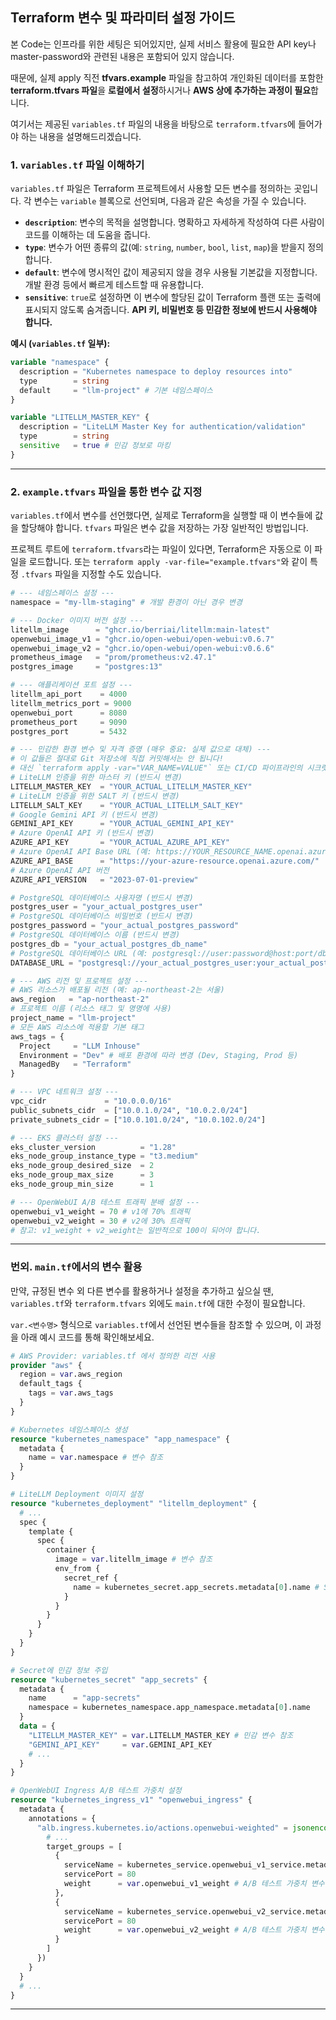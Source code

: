 ## Terraform 변수 및 파라미터 설정 가이드

본 Code는 인프라를 위한 세팅은 되어있지만, 실제 서비스 활용에 필요한 API key나 master-password와 관련된 내용은 포함되어 있지 않습니다.

때문에, 실제 apply 직전 **tfvars.example** 파일을 참고하여 개인화된 데이터를 포함한 **terraform.tfvars 파일**을 **로컬에서 설정**하시거나 **AWS 상에 추가하는 과정이 필요**합니다.   

여기서는 제공된 `variables.tf` 파일의 내용을 바탕으로 `terraform.tfvars`에 들어가야 하는 내용을 설명해드리겠습니다.

### 1. `variables.tf` 파일 이해하기

`variables.tf` 파일은 Terraform 프로젝트에서 사용할 모든 변수를 정의하는 곳입니다. 각 변수는 `variable` 블록으로 선언되며, 다음과 같은 속성을 가질 수 있습니다.

* **`description`**: 변수의 목적을 설명합니다. 명확하고 자세하게 작성하여 다른 사람이 코드를 이해하는 데 도움을 줍니다.
* **`type`**: 변수가 어떤 종류의 값(예: `string`, `number`, `bool`, `list`, `map`)을 받을지 정의합니다.
* **`default`**: 변수에 명시적인 값이 제공되지 않을 경우 사용될 기본값을 지정합니다. 개발 환경 등에서 빠르게 테스트할 때 유용합니다.
* **`sensitive`**: `true`로 설정하면 이 변수에 할당된 값이 Terraform 플랜 또는 출력에 표시되지 않도록 숨겨줍니다. **API 키, 비밀번호 등 민감한 정보에 반드시 사용해야 합니다.**

**예시 (`variables.tf` 일부):**

```terraform
variable "namespace" {
  description = "Kubernetes namespace to deploy resources into"
  type        = string
  default     = "llm-project" # 기본 네임스페이스
}

variable "LITELLM_MASTER_KEY" {
  description = "LiteLLM Master Key for authentication/validation"
  type        = string
  sensitive   = true # 민감 정보로 마킹
}
```

---

### 2. `example.tfvars` 파일을 통한 변수 값 지정

`variables.tf`에서 변수를 선언했다면, 실제로 Terraform을 실행할 때 이 변수들에 값을 할당해야 합니다. `tfvars` 파일은 변수 값을 저장하는 가장 일반적인 방법입니다.

프로젝트 루트에 `terraform.tfvars`라는 파일이 있다면, Terraform은 자동으로 이 파일을 로드합니다. 또는 `terraform apply -var-file="example.tfvars"`와 같이 특정 `.tfvars` 파일을 지정할 수도 있습니다.

```terraform
# --- 네임스페이스 설정 ---
namespace = "my-llm-staging" # 개발 환경이 아닌 경우 변경

# --- Docker 이미지 버전 설정 ---
litellm_image      = "ghcr.io/berriai/litellm:main-latest"
openwebui_image_v1 = "ghcr.io/open-webui/open-webui:v0.6.7"
openwebui_image_v2 = "ghcr.io/open-webui/open-webui:v0.6.6"
prometheus_image   = "prom/prometheus:v2.47.1"
postgres_image     = "postgres:13"

# --- 애플리케이션 포트 설정 ---
litellm_api_port    = 4000
litellm_metrics_port = 9000
openwebui_port      = 8080
prometheus_port     = 9090
postgres_port       = 5432

# --- 민감한 환경 변수 및 자격 증명 (매우 중요: 실제 값으로 대체) ---
# 이 값들은 절대로 Git 저장소에 직접 커밋해서는 안 됩니다!
# 대신 `terraform apply -var="VAR_NAME=VALUE"` 또는 CI/CD 파이프라인의 시크릿 관리 기능을 사용하세요.
# LiteLLM 인증을 위한 마스터 키 (반드시 변경)
LITELLM_MASTER_KEY  = "YOUR_ACTUAL_LITELLM_MASTER_KEY"
# LiteLLM 인증을 위한 SALT 키 (반드시 변경)
LITELLM_SALT_KEY    = "YOUR_ACTUAL_LITELLM_SALT_KEY"
# Google Gemini API 키 (반드시 변경)
GEMINI_API_KEY      = "YOUR_ACTUAL_GEMINI_API_KEY"
# Azure OpenAI API 키 (반드시 변경)
AZURE_API_KEY       = "YOUR_ACTUAL_AZURE_API_KEY"
# Azure OpenAI API Base URL (예: https://YOUR_RESOURCE_NAME.openai.azure.com/)
AZURE_API_BASE      = "https://your-azure-resource.openai.azure.com/"
# Azure OpenAI API 버전
AZURE_API_VERSION   = "2023-07-01-preview"

# PostgreSQL 데이터베이스 사용자명 (반드시 변경)
postgres_user = "your_actual_postgres_user"
# PostgreSQL 데이터베이스 비밀번호 (반드시 변경)
postgres_password = "your_actual_postgres_password"
# PostgreSQL 데이터베이스 이름 (반드시 변경)
postgres_db = "your_actual_postgres_db_name"
# PostgreSQL 데이터베이스 URL (예: postgresql://user:password@host:port/db)
DATABASE_URL = "postgresql://your_actual_postgres_user:your_actual_postgres_password@postgres-service:5432/your_actual_postgres_db_name"

# --- AWS 리전 및 프로젝트 설정 ---
# AWS 리소스가 배포될 리전 (예: ap-northeast-2는 서울)
aws_region   = "ap-northeast-2"
# 프로젝트 이름 (리소스 태그 및 명명에 사용)
project_name = "llm-project"
# 모든 AWS 리소스에 적용할 기본 태그
aws_tags = {
  Project     = "LLM Inhouse"
  Environment = "Dev" # 배포 환경에 따라 변경 (Dev, Staging, Prod 등)
  ManagedBy   = "Terraform"
}

# --- VPC 네트워크 설정 ---
vpc_cidr             = "10.0.0.0/16"
public_subnets_cidr  = ["10.0.1.0/24", "10.0.2.0/24"]
private_subnets_cidr = ["10.0.101.0/24", "10.0.102.0/24"]

# --- EKS 클러스터 설정 ---
eks_cluster_version          = "1.28"
eks_node_group_instance_type = "t3.medium"
eks_node_group_desired_size  = 2
eks_node_group_max_size      = 3
eks_node_group_min_size      = 1

# --- OpenWebUI A/B 테스트 트래픽 분배 설정 ---
openwebui_v1_weight = 70 # v1에 70% 트래픽
openwebui_v2_weight = 30 # v2에 30% 트래픽
# 참고: v1_weight + v2_weight는 일반적으로 100이 되어야 합니다.
```

---

### 번외. `main.tf`에서의 변수 활용

만약, 규정된 변수 외 다른 변수를 활용하거나 설정을 추가하고 싶으실 땐, `variables.tf`와 `terraform.tfvars` 외에도 `main.tf`에 대한 수정이 필요합니다.   


`var.<변수명>` 형식으로 `variables.tf`에서 선언된 변수들을 참조할 수 있으며, 이 과정을 아래 예시 코드를 통해 확인해보세요.

```terraform
# AWS Provider: variables.tf 에서 정의한 리전 사용
provider "aws" {
  region = var.aws_region
  default_tags {
    tags = var.aws_tags
  }
}

# Kubernetes 네임스페이스 생성
resource "kubernetes_namespace" "app_namespace" {
  metadata {
    name = var.namespace # 변수 참조
  }
}

# LiteLLM Deployment 이미지 설정
resource "kubernetes_deployment" "litellm_deployment" {
  # ...
  spec {
    template {
      spec {
        container {
          image = var.litellm_image # 변수 참조
          env_from {
            secret_ref {
              name = kubernetes_secret.app_secrets.metadata[0].name # Secret 참조
            }
          }
        }
      }
    }
  }
}

# Secret에 민감 정보 주입
resource "kubernetes_secret" "app_secrets" {
  metadata {
    name      = "app-secrets"
    namespace = kubernetes_namespace.app_namespace.metadata[0].name
  }
  data = {
    "LITELLM_MASTER_KEY" = var.LITELLM_MASTER_KEY # 민감 변수 참조
    "GEMINI_API_KEY"     = var.GEMINI_API_KEY
    # ...
  }
}

# OpenWebUI Ingress A/B 테스트 가중치 설정
resource "kubernetes_ingress_v1" "openwebui_ingress" {
  metadata {
    annotations = {
      "alb.ingress.kubernetes.io/actions.openwebui-weighted" = jsonencode({
        # ...
        target_groups = [
          {
            serviceName = kubernetes_service.openwebui_v1_service.metadata[0].name
            servicePort = 80
            weight      = var.openwebui_v1_weight # A/B 테스트 가중치 변수 참조
          },
          {
            serviceName = kubernetes_service.openwebui_v2_service.metadata[0].name
            servicePort = 80
            weight      = var.openwebui_v2_weight # A/B 테스트 가중치 변수 참조
          }
        ]
      })
    }
  }
  # ...
}
```

---

```
